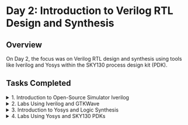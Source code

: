 # Day 2: Introduction to Verilog RTL Design and Synthesis

## Overview
On Day 2, the focus was on Verilog RTL design and synthesis using tools like Iverilog and Yosys within the SKY130 process design kit (PDK).

## Tasks Completed

<details>
    <summary>1. Introduction to Open-Source Simulator Iverilog</summary>

- **Key Concepts**:
  - **Simulator**: A tool used to check the design of RTL (Register Transfer Level). The tool used for this purpose is Iverilog.
  - **Design**: Verilog code or a set of Verilog codes that implement the intended functionality to meet required specifications.
  - **Testbench**: A setup used to apply test vectors to the design to verify its functionality.

- **How It Works**:
  - The simulator checks for changes in input signals.
  - If there is a change in input, the output is evaluated.
  - If no input changes, there is no change in output.

- **Design Structure**:
  - The design may have one or more primary inputs and one or more primary outputs.
  - The testbench does not have primary inputs or outputs.

- **Iverilog-Based Simulation Flow**:
  - Both the design and the testbench are given to Iverilog.
  - Iverilog generates a VCD (Value Change Dump) file, which is then provided to GTKWave for waveform visualization.
</details>

<details>
    <summary>2. Labs Using Iverilog and GTKWave</summary>

- **Steps**:
  1. Load the latch and its testbench into Iverilog, then execute the `a.out` file.
     
     ![Latch Testbench](https://github.com/user-attachments/assets/f5c09d2d-8663-42db-854b-53cda992bac6)

  2. Load the `.vcd` file into GTKWave for waveform visualization.
     
     ![GTKWave Visualization](https://github.com/user-attachments/assets/475d843e-b965-4af9-a84b-c81a4ed22ae8)
</details>

<details>
    <summary>3. Introduction to Yosys and Logic Synthesis</summary>

#### Introduction to Yosys
- **Yosys**: A tool used to convert RTL into a netlist.
  - **Netlist**: Represents the design in terms of cells from the `.lib` (library) file.

    ![Yosys Tool](https://github.com/user-attachments/assets/50f13129-e000-45fc-a638-e76b554b804e)

- **Verification of Synthesis**:
  - The primary inputs and outputs of the synthesized netlist remain the same as in the RTL design, meaning the same testbench can be used.

    ![Netlist Verification](https://github.com/user-attachments/assets/2d289936-912b-4a13-a402-af55b73aeeab)

#### Introduction to Logic Synthesis
1. **RTL Design**: Behavioral representation of the required specification.

   ![RTL Design](https://github.com/user-attachments/assets/8af7b724-9f76-45aa-a56b-21fbd58f2757)

2. **Synthesis**: Conversion of RTL to gate-level, where the design is transformed into gates with interconnections.

3. **Netlist**: The output of the synthesis process, consisting of gates and their interconnections.

   ![Netlist](https://github.com/user-attachments/assets/1d80cc79-2931-4b27-9eae-fd5b9301cdee)

4. **.lib**: A collection of logical modules, including basic logic gates (e.g., AND, OR, NOT). Different flavors of the same gate exist (e.g., slow, medium, fast versions).

5. **Why Different Flavors of Gates?**: Faster cells are used for performance, while slower cells meet hold time constraints.
   ![Fast cells](https://github.com/user-attachments/assets/44928f5d-7fd3-4ecd-9e95-cf905cde974b)
   ![Slow cells](https://github.com/user-attachments/assets/9141d461-acad-4b9b-9467-958ab1a6f605)
7. **Selection of cells.
<img width="1042" alt="Screenshot 2024-10-22 at 9 53 13 AM" src="https://github.com/user-attachments/assets/080568c9-13af-4340-8448-a80009099884">
8. **Synthesis.
<img width="1059" alt="Screenshot 2024-10-22 at 9 54 08 AM" src="https://github.com/user-attachments/assets/97a840ad-cc7b-49de-a7c3-81874f6f25fb">

   
</details>




<details>
    <summary>4. Labs Using Yosys and SKY130 PDKs</summary>

#### Part 1
- **Lab Steps**:
  - Use Iverilog to simulate RTL and generate netlists using Yosys.
  - Visualize waveforms and analyze synthesized designs.
  1. Invoke yosys to start the synthesis tool:  
     `yosys`  
     ![Lab Example 1](https://github.com/user-attachments/assets/00fe4aa1-6fcf-4bff-bfa9-8ae8fb95b36b)
  2. Read liberty files (library cells):  
     `read_liberty -lib ../mylib/lib/sky130_fd_sc_hd__mux__2_1.lib`  
     ![Lab Example 2](https://github.com/user-attachments/assets/a9a6fba4-2481-4b85-a2be-57fc6b63c236)
  3. Check for errors by reading Verilog design:  
     `read_verilog good_mux.v`  
     ![Lab Example 3](https://github.com/user-attachments/assets/16568d51-9d18-4975-9603-0a2e7806b85e)
  4. Run synthesis process on top-level module:  
     `synth -top good_mux`  
     ![Lab Example 4](https://github.com/user-attachments/assets/bb294d66-7aac-4157-9c0c-42fe84e4c5f2)
  5. Perform logic optimization using ABC algorithm:  
     `abc -liberty ../mylib/lib/sky130_fd_sc_hd__mux__2_1.lib`  
     ![Lab Example 5](https://github.com/user-attachments/assets/586268ee-de55-4265-b8ca-1390df63b3c3)
  6. Creating netlist:
     `write_verilog good_mux_netlist.v`
     ![netlist creation](https://github.com/user-attachments/assets/e8478c08-3186-4e17-89b5-73ce7c92eaca)
  7. For Precise netlist:
     `write_verilog -noattr good_mux_netlist.v`
     ![Precise nerlist](https://github.com/user-attachments/assets/26c0f7e3-2a13-4e24-9b85-76b5dbfaba7d)
  8. Explaination of .lib library:
     `!gvim ../mylib/lib/sky130_fd_sc_hd__tt_025C_1v80.lib`
     ![Explanation](https://github.com/user-attachments/assets/fa116f8d-9874-4cf5-a1e0-465c88eb6dc3)
     tt = typical (Process)
     025C = 77 °F (Temperature)
     1v80 = Voltage
     ![lib filename explaination](https://github.com/user-attachments/assets/8e2fac9d-6ef7-4dce-8e20-e829e6c7bbef)



     
</details>
